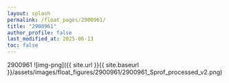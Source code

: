 ```yaml
---
layout: splash
permalink: /float_pages/2900961/
title: "2900961"
author_profile: false
last_modified_at: 2025-06-13
toc: false
---
```

 
2900961
![img-png]({{ site.url }}{{ site.baseurl }}/assets/images/float_figures/2900961/2900961_Sprof_processed_v2.png)